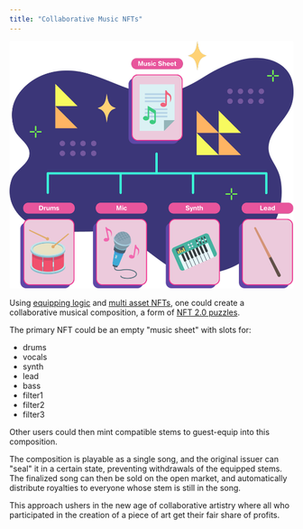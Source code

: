 ```yaml
---
title: "Collaborative Music NFTs"
---
```


![](../../static/img/post_imgs/music.png)

Using [equipping logic](/lego25-equippable) and [multi asset NFTs](/lego2-multi-resource), one could
create a collaborative musical composition, a form of [NFT 2.0 puzzles](/usecases/puzzles).

The primary NFT could be an empty "music sheet" with slots for:

- drums
- vocals
- synth
- lead
- bass
- filter1
- filter2
- filter3

Other users could then mint compatible stems to guest-equip into this composition.

The composition is playable as a single song, and the original issuer can "seal" it in a certain
state, preventing withdrawals of the equipped stems. The finalized song can then be sold on the open
market, and automatically distribute royalties to everyone whose stem is still in the song.

This approach ushers in the new age of collaborative artistry where all who participated in the
creation of a piece of art get their fair share of profits.
